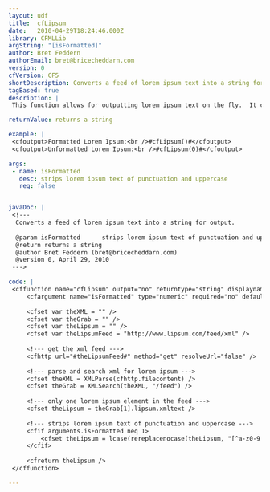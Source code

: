 ```yaml
---
layout: udf
title:  cfLipsum
date:   2010-04-29T18:24:46.000Z
library: CFMLLib
argString: "[isFormatted]"
author: Bret Feddern
authorEmail: bret@bricecheddarn.com
version: 0
cfVersion: CF5
shortDescription: Converts a feed of lorem ipsum text into a string for output.
tagBased: true
description: |
 This function allows for outputting lorem ipsum text on the fly.  It converts a feed of lorem ipsum text from Lipsum.com into a formatted or unformatted return string for output.

returnValue: returns a string

example: |
 <cfoutput>Formatted Lorem Ipsum:<br />#cfLipsum()#</cfoutput>
 <cfoutput>Unformatted Lorem Ipsum:<br />#cfLipsum(0)#</cfoutput>

args:
 - name: isFormatted
   desc: strips lorem ipsum text of punctuation and uppercase
   req: false


javaDoc: |
 <!---
  Converts a feed of lorem ipsum text into a string for output.
  
  @param isFormatted      strips lorem ipsum text of punctuation and uppercase (Optional)
  @return returns a string 
  @author Bret Feddern (bret@bricecheddarn.com) 
  @version 0, April 29, 2010 
 --->

code: |
 <cffunction name="cfLipsum" output="no" returntype="string" displayname="cfLipsum" hint="get a lorem ipsum string from lipsum.com">
     <cfargument name="isFormatted" type="numeric" required="no" default="1" />
 
     <cfset var theXML = "" />
     <cfset var theGrab = "" />
     <cfset var theLipsum = "" />
     <cfset var theLipsumFeed = "http://www.lipsum.com/feed/xml" />
     
     <!--- get the xml feed --->
     <cfhttp url="#theLipsumFeed#" method="get" resolveUrl="false" />
     
     <!--- parse and search xml for lorem ipsum --->
     <cfset theXML = XMLParse(cfhttp.filecontent) />
     <cfset theGrab = XMLSearch(theXML, "/feed") />
     
     <!--- only one lorem ipsum element in the feed --->
     <cfset theLipsum = theGrab[1].lipsum.xmltext />
     
     <!--- strips lorem ipsum text of punctuation and uppercase --->
     <cfif arguments.isFormatted neq 1>
         <cfset theLipsum = lcase(rereplacenocase(theLipsum, "[^a-z0-9 ]", "", "all")) />
     </cfif>
     
     <cfreturn theLipsum />
 </cffunction>

---
```



